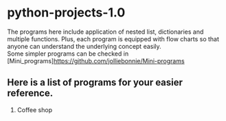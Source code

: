 # python-projects-1.0
The programs here include application of nested list, dictionaries and multiple functions. 
Plus, each program is equipped with flow charts so that anyone can understand the underlying concept easily.  
Some simpler programs can be checked in [Mini_programs]https://github.com/jolliebonnie/Mini-programs
## Here is a list of programs for your easier reference.
1. Coffee shop
